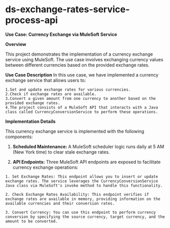 # ds-exchange-rates-service-process-api

****Use Case: Currency Exchange via MuleSoft Service****

**Overview**

This project demonstrates the implementation of a currency exchange service using MuleSoft. The use case involves exchanging currency values between different currencies based on the provided exchange rates.

**Use Case Description**
In this use case, we have implemented a currency exchange service that allows users to:
    
    1.Set and update exchange rates for various currencies.
    2.Check if exchange rates are available.
    3.Convert a given amount from one currency to another based on the provided exchange rates.
    4.The project consists of a MuleSoft API that interacts with a Java class called CurrencyConversionService to perform these operations.

**Implementation Details**

This currency exchange service is implemented with the following components:

  1. **Scheduled Maintenance:** A MuleSoft scheduler logic runs daily at 5 AM (New York time) to clear stale exchange rates. 
  
  2. **API Endpoints:** Three MuleSoft API endpoints are exposed to facilitate currency exchange operations:

    1. Set Exchange Rates: This endpoint allows you to insert or update exchange rates. The service leverages the CurrencyConversionService Java class via MuleSoft's invoke method to handle this functionality.
  
    2. Check Exchange Rates Availability: This endpoint verifies if exchange rates are available in memory, providing information on the available currencies and their conversion rates.
    
    3. Convert Currency: You can use this endpoint to perform currency conversion by specifying the source currency, target currency, and the amount to be converted.
